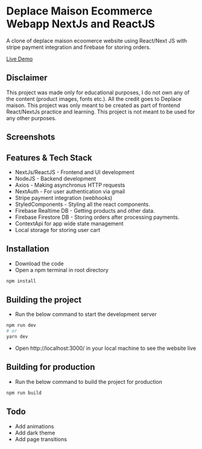 # Deplace Maison Ecommerce Webapp NextJs and ReactJS

A clone of deplace maison ecoomerce website using React/Next JS with stripe payment integration and firebase for storing orders.

[Live Demo](https://deplace-maison-ecommerce-webapp.vercel.app/)

## Disclaimer

This project was made only for educational purposes, I do not own any of the content (product images, fonts etc.). All the credit goes to Deplace maison. This project was only meant to be created as part of frontend React/NextJs practice and learning. This project is not meant to be used for any other purposes.

## Screenshots

## Features & Tech Stack

- NextJs/ReactJS - Frontend and UI development
- NodeJS - Backend development
- Axios - Making asynchronus HTTP requests
- NextAuth - For user authentication via gmail
- Stripe payment integration (webhooks)
- StyledComponents - Styling all the react components.
- Firebase Realtime DB - Getting products and other data.
- Firebase Firestore DB - Storing  orders after processing payments.
- ContextApi for app wide state management
- Local storage for storing user cart


## Installation

- Download the code
- Open a npm terminal in root directory

```bash
npm install
```

## Building the project
- Run the below command to start the development server

```bash
npm run dev
# or
yarn dev
```
- Open http://localhost:3000/ in your local machine to see the website live

## Building for production
- Run the below command to build the project for production

```bash
npm run build
```

## Todo
 - Add animations
 - Add dark theme
 - Add page transitions
